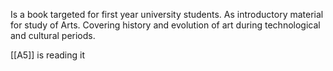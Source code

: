 Is a book targeted for first year university students. As introductory material for study of Arts. Covering history and evolution of art during technological and cultural periods. 

[[A5]] is reading it